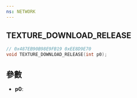 ```yaml
---
ns: NETWORK
---
```

## TEXTURE_DOWNLOAD_RELEASE

```c
// 0x487EB90B98E9FB19 0xEE8D9E70
void TEXTURE_DOWNLOAD_RELEASE(int p0);
```


## 參數
* **p0**: 

